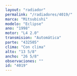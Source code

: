 ```yaml
---
layout: "radiador"
permalink: "/radiadores/4019/"
marca: "Mitsubishi"
modelo: "Eclipse"
ano: "1998"
motor: "L4 2.0"
transmision: "Automática"
parte: "432505"
clima: "Con clima"
alto: "13 5/8"
ancho: "26 5/8"
observaciones: ""
id: "4019"
---
```


